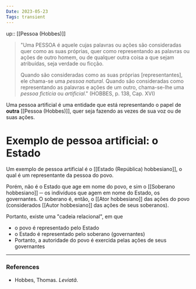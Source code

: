 ```yaml
---
Date: 2023-05-23
Tags: transient
---
```

up:: [[Pessoa (Hobbes)]]

> "Uma PESSOA é aquele cujas palavras ou ações são consideradas quer como as suas próprias, quer como representando as palavras ou ações de outro homem, ou de qualquer outra coisa a que sejam atribuídas, seja verdade ou ficção.
> 
> Quando são consideradas como as suas próprias [representantes], ele chama-se uma *pessoa natural*.
> Quando são consideradas como representando as palavras e ações de um outro, chama-se-lhe uma *pessoa fictícia* ou *artificial*." (HOBBES, p. 138, Cap. XVI)

Uma pessoa artificial é uma entidade que está representando o papel de **outra** [[Pessoa (Hobbes)]], quer seja fazendo as vezes de sua voz ou de suas ações.

# Exemplo de pessoa artificial: o Estado
Um exemplo de pessoa artificial é o [[Estado (República) hobbesiano]], o qual é um representante da pessoa do povo. 

Porém, não é o Estado que age em nome do povo, e sim o [[Soberano hobbesiano]] ─ os indivíduos que agem em nome do Estado, os governantes. O soberano é, então, o [[Ator hobbesiano]] das ações do povo (considerados [[Autor hobbesiano]] das ações de seus soberanos).

Portanto, existe uma "cadeia relacional", em que 
- o povo é representado pelo Estado
- o Estado é representado pelo soberano (governantes)
- Portanto, a autoridade do povo é exercida pelas ações de seus governantes


---
### References
- Hobbes, Thomas. _Leviatã_.
